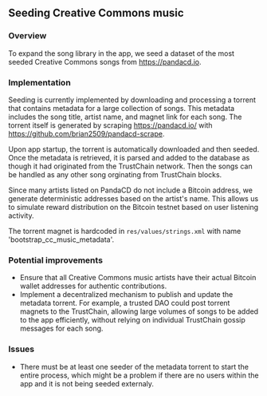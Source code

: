 ## Seeding Creative Commons music

### Overview
To expand the song library in the app, we seed a dataset of the most seeded Creative Commons songs from https://pandacd.io.


### Implementation
Seeding is currently implemented by downloading and processing a torrent that contains metadata for a large collection of songs. This metadata includes the song title, artist name, and magnet link for each song. The torrent itself is generated by scraping https://pandacd.io/ with https://github.com/brian2509/pandacd-scrape.

Upon app startup, the torrent is automatically downloaded and then seeded. Once the metadata is retrieved, it is parsed and added to the database as though it had originated from the TrustChain network. Then the songs can be handled as any other song orginating from TrustChain blocks.

Since many artists listed on PandaCD do not include a Bitcoin address, we generate deterministic addresses based on the artist's name. This allows us to simulate reward distribution on the Bitcoin testnet based on user listening activity.

The torrent magnet is hardcoded in `res/values/strings.xml` with name 'bootstrap_cc_music_metadata'.

### Potential improvements
- Ensure that all Creative Commons music artists have their actual Bitcoin wallet addresses for authentic contributions.
- Implement a decentralized mechanism to publish and update the metadata torrent. For example, a trusted DAO could post torrent magnets to the TrustChain, allowing large volumes of songs to be added to the app efficiently, without relying on individual TrustChain gossip messages for each song.

### Issues
- There must be at least one seeder of the metadata torrent to start the entire process, which might be a problem if there are no users within the app and it is not being seeded externaly.